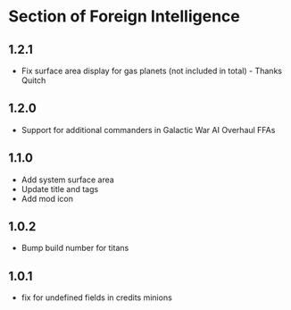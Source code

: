 # Section of Foreign Intelligence

## 1.2.1

- Fix surface area display for gas planets (not included in total) - Thanks Quitch

## 1.2.0

- Support for additional commanders in Galactic War AI Overhaul FFAs

## 1.1.0

- Add system surface area
- Update title and tags
- Add mod icon

## 1.0.2

- Bump build number for titans

## 1.0.1

- fix for undefined fields in credits minions
